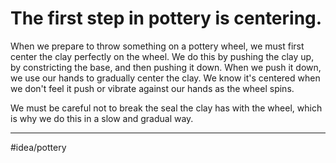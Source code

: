 # The first step in pottery is centering.
When we prepare to throw something on a pottery wheel, we must first center the clay perfectly on the wheel. We do this by pushing the clay up, by constricting the base, and then pushing it down. When we push it down, we use our hands to gradually center the clay. We know it's centered when we don't feel it push or vibrate against our hands as the wheel spins.

We must be careful not to break the seal the clay has with the wheel, which is why we do this in a slow and gradual way. 

---
#idea/pottery